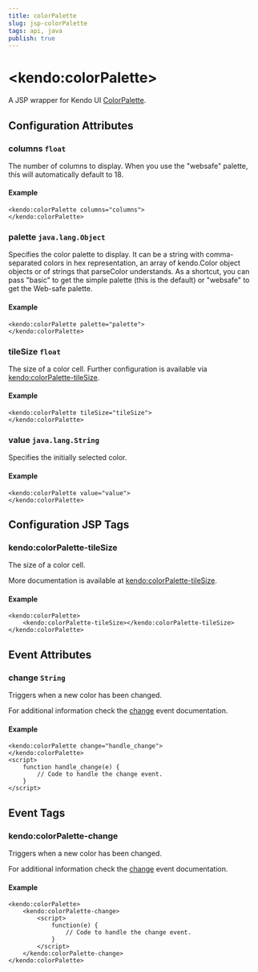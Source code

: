 ```yaml
---
title: colorPalette
slug: jsp-colorPalette
tags: api, java
publish: true
---
```


# \<kendo:colorPalette\>
A JSP wrapper for Kendo UI [ColorPalette](/kendo-ui/api/web/colorpalette).

## Configuration Attributes

### columns `float`

The number of columns to display.  When you use the "websafe" palette, this will automatically default to 18.

#### Example
    <kendo:colorPalette columns="columns">
    </kendo:colorPalette>

### palette `java.lang.Object`

Specifies the color palette to display.
It can be a string with comma-separated colors in hex representation, an array of kendo.Color object objects or of strings that parseColor understands.  As a shortcut, you can pass "basic" to get the simple palette (this is the default) or "websafe" to get the Web-safe palette.

#### Example
    <kendo:colorPalette palette="palette">
    </kendo:colorPalette>

### tileSize `float`

The size of a color cell. Further configuration is available via [kendo:colorPalette-tileSize](#kendo-colorPalette-tileSize). 

#### Example
    <kendo:colorPalette tileSize="tileSize">
    </kendo:colorPalette>

### value `java.lang.String`

Specifies the initially selected color.

#### Example
    <kendo:colorPalette value="value">
    </kendo:colorPalette>


##  Configuration JSP Tags

### kendo:colorPalette-tileSize

The size of a color cell.

More documentation is available at [kendo:colorPalette-tileSize](/kendo-ui/api/wrappers/jsp/colorpalette/tilesize).

#### Example

    <kendo:colorPalette>
        <kendo:colorPalette-tileSize></kendo:colorPalette-tileSize>
    </kendo:colorPalette>


## Event Attributes

### change `String`

Triggers when a new color has been changed.


For additional information check the [change](/kendo-ui/api/web/colorpalette#events-change) event documentation.

#### Example
    <kendo:colorPalette change="handle_change">
    </kendo:colorPalette>
    <script>
        function handle_change(e) {
            // Code to handle the change event.
        }
    </script>

## Event Tags

### kendo:colorPalette-change

Triggers when a new color has been changed.


For additional information check the [change](/kendo-ui/api/web/colorpalette#events-change) event documentation.

#### Example
    <kendo:colorPalette>
        <kendo:colorPalette-change>
            <script>
                function(e) {
                    // Code to handle the change event.
                }
            </script>
        </kendo:colorPalette-change>
    </kendo:colorPalette>

